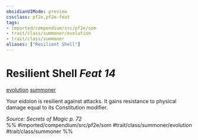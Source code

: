```yaml
---
obsidianUIMode: preview
cssclass: pf2e,pf2e-feat
tags:
- imported/compendium/src/pf2e/som
- trait/class/summoner/evolution
- trait/class/summoner
aliases: ["Resilient Shell"]
---
```

# Resilient Shell  *Feat 14*  
[evolution](evolution-som.md)  [summoner](rules/traits/summoner-som.md)  


Your eidolon is resilient against attacks. It gains resistance to physical damage equal to its Constitution modifier.

*Source: Secrets of Magic p. 72*  
%% #imported/compendium/src/pf2e/som #trait/class/summoner/evolution #trait/class/summoner %%